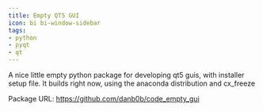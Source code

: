 ```yaml
---
title: Empty QT5 GUI
icon: bi bi-window-sidebar
tags:
- python
- pyqt
- qt
---
```


A nice little empty python package for developing qt5 guis, with installer setup file.  It builds right now, using the anaconda distribution and cx_freeze

Package URL: <https://github.com/danb0b/code_empty_gui>